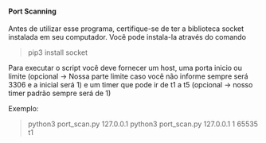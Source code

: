 #### Port Scanning 

Antes de utilizar esse programa, certifique-se de ter a biblioteca socket instalada em seu computador. Você pode instala-la através do comando

> pip3 install socket

Para executar o script você deve fornecer um host, uma porta inicio ou limite (opcional -> Nossa parte limite caso você não informe sempre será 3306 e a inicial será 1) e um timer que pode ir de t1 a t5 (opcional -> nosso timer padrão sempre será de 1) 

Exemplo:

> python3 port_scan.py 127.0.0.1
> python3 port_scan.py 127.0.0.1 1 65535 t1 

 
